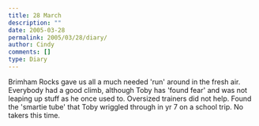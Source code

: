 ```yaml
---
title: 28 March
description: ""
date: 2005-03-28
permalink: 2005/03/28/diary/
author: Cindy
comments: []
type: Diary
---
```


Brimham Rocks gave us all a much needed 'run' around in the fresh air. Everybody had a good climb, although Toby has 'found fear' and was not leaping up stuff as he once used to. Oversized trainers did not help. Found the 'smartie tube' that Toby wriggled through in yr 7 on a school trip. No takers this time.
